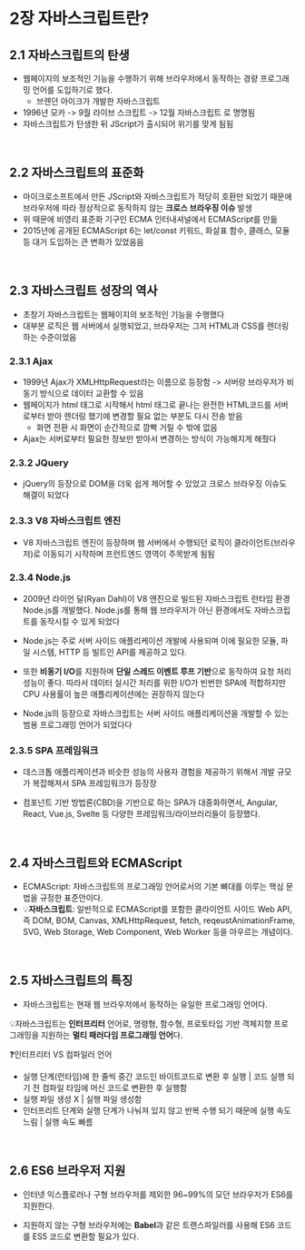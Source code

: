 # 2장 자바스크립트란?

## 2.1 자바스크립트의 탄생

- 웹페이지의 보조적인 기능을 수행하기 위해 브라우저에서 동작하는 경량 프로그래밍 언어를 도입하기로 했다.
    - 브렌던 아이크가 개발한 자바스크립트
- 1996년 모카 -> 9월 라이브 스크립트 -> 12월 자바스크립트 로 명명됨
- 자바스크립트가 탄생한 뒤 JScript가 출시되어 위기를 맞게 됨됨

&nbsp;

## 2.2 자바스크립트의 표준화

- 마이크로소프트에서 만든 JScript와 자바스크립트가 적당히 호환만 되었기 때문에 브라우저에 따라 정상적으로 동작하지 않는 **크로스 브라우징 이슈** 발생
- 위 때문에 비영리 표준화 기구인 ECMA 인터내셔널에서 ECMAScript를 만듦
- 2015년에 공개된 ECMAScript 6는 let/const 키워드, 화살표 함수, 클래스, 모듈 등 대거 도입하는 큰 변화가 있었음음

&nbsp;

## 2.3 자바스크립트 성장의 역사

- 초창기 자바스크립트는 웹페이지의 보조적인 기능을 수행했다
- 대부분 로직은 웹 서버에서 실행되었고, 브라우저는 그저 HTML과 CSS를 렌더링하는 수준이었음

### 2.3.1 Ajax

- 1999년 Ajax가 XMLHttpRequest라는 이름으로 등장함 -> 서버랑 브라우저가 비동기 방식으로 데이터 교환할 수 있음
- 웹페이지가 html 태그로 시작해서 html 태그로 끝나는 완전한 HTML코드를 서버로부터 받아 렌더링 했기에 변경할 필요 없는 부분도 다시 전송 받음
    - 화면 전환 시 화면이 순간적으로 깜빡 거릴 수 밖에 없음
- Ajax는 서버로부터 필요한 정보만 받아서 변경하는 방식이 가능해지게 해줬다

### 2.3.2 JQuery

- jQuery의 등장으로 DOM을 더욱 쉽게 제어할 수 있었고 크로스 브라우징 이슈도 해결이 되었다

### 2.3.3 V8 자바스크립트 엔진

- V8 자바스크립트 엔진이 등장하며 웹 서버에서 수행되던 로직이 클라이언트(브라우저)로 이동되기 시작하며 프런트엔드 영역이 주목받게 됨됨

### 2.3.4 Node.js

- 2009년 라이언 달(Ryan Dahl)이 V8 엔진으로 빌드된 자바스크립트 런타임 환경 Node.js를 개발했다. Node.js를 통해 웹 브라우저가 아닌 환경에서도 자바스크립트를 동작시킬 수 있게 되었다

- Node.js는 주로 서버 사이드 애플리케이션 개발에 사용되며 이에 필요한 모듈, 파일 시스템, HTTP 등 빌트인 API를 제공하고 있다.

- 또한 **비동기 I/O**를 지원하며 **단일 스레드 이벤트 루프 기반**으로 동작하여 요청 처리 성능이 좋다. 따라서 데이터 실시간 처리를 위한 I/O가 빈번한 SPA에 적합하지만 CPU 사용률이 높은 애플리케이션에는 권장하지 않는다

- Node.js의 등장으로 자바스크립트는 서버 사이드 애플리케이션을 개발할 수 있는 범용 프로그래밍 언어가 되었다다

### 2.3.5 SPA 프레임워크

- 데스크톱 애플리케이션과 비슷한 성능의 사용자 경험을 제공하기 위해서 개발 규모가 복잡해져서 SPA 프레임워크가 등장장

- 컴포넌트 기반 방법론(CBD)을 기반으로 하는 SPA가 대중화하면서, Angular, React, Vue.js, Svelte 등 다양한 프레임워크/라이브러리들이 등장했다.

&nbsp;

## 2.4 자바스크립트와 ECMAScript

- ECMAScript: 자바스크립트의 프로그래밍 언어로서의 기본 뼈대를 이루는 핵심 문법을 규정한 표준안이다.
- 💡**자바스크립트**: 일반적으로 ECMAScript를 포함한 클라이언트 사이드 Web API, 즉 DOM, BOM, Canvas, XMLHttpRequest, fetch, reqeustAnimationFrame, SVG, Web Storage, Web Component, Web Worker 등을 아우르는 개념이다.

&nbsp;

## 2.5 자바스크립트의 특징

- 자바스크립트는 현재 웹 브라우저에서 동작하는 유일한 프로그래밍 언어다.

💡자바스크립트는 **인터프리터** 언어로, 명령형, 함수형, 프로토타입 기반 객체지향 프로그래밍을 지원하는 **멀티 패러다임 프로그래밍 언어**다.

❓인터프리터 VS 컴파일러 언어
- 실행 단계(런타임)에 한 줄씩 중간 코드인 바이트코드로 변환 후 실행 | 코드 실행 되기 전 컴파일 타임에 머신 코드로 변환한 후 실행함
- 실행 파일 생성 X | 실행 파일 생성함
- 인터프리트 단계와 실행 단계가 나눠져 있지 않고 반복 수행 되기 때문에 실행 속도 느림 | 실행 속도 빠름

&nbsp;

## 2.6 ES6 브라우저 지원

- 인터넷 익스플로러나 구형 브라우저를 제외한 96~99%의 모던 브라우저가 ES6를 지원한다.

- 지원하지 않는 구형 브라우저에는 **Babel**과 같은 트랜스파일러를 사용해 ES6 코드를 ES5 코드로 변환할 필요가 있다.
